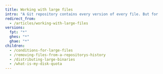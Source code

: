 ```yaml
---
title: Working with large files
intro: "A Git repository contains every version of every file. But for some file types, this is not practical. Multiple revisions of large files increase the clone and fetch times for other users of a repository."
redirect_from:
  - /articles/working-with-large-files
versions:
  fpt: "*"
  ghes: "*"
  ghae: "*"
children:
  - /conditions-for-large-files
  - /removing-files-from-a-repositorys-history
  - /distributing-large-binaries
  - /what-is-my-disk-quota
---
```

